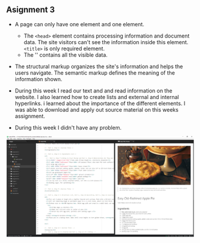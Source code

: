 ## Asignment 3

+ A page can only have one <head> element and one <body> element.


    + The `<head>` element contains processing information and document data. The site visitors can't see the information inside this element. `<title>` is only required element.
    + The '<body>' contains all the visible data.


+ The structural markup organizes the site's information and helps the users navigate. The semantic markup defines the meaning of the information shown.

+ During this week I read our text and and read information on the website. I also learned how to create lists and external and internal hyperlinks. i learned about the importance of the different elements. I was able to download and apply out source material on this weeks assignment.

+ During this week I didn't have any problem.

![Image of my Atom editor](./images/screenshot.png)
